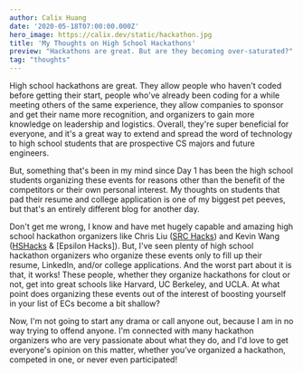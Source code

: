```yaml
---
author: Calix Huang
date: '2020-05-18T07:00:00.000Z'
hero_image: https://calix.dev/static/hackathon.jpg
title: 'My Thoughts on High School Hackathons'
preview: "Hackathons are great. But are they becoming over-saturated?"
tag: "thoughts"
---
```


High school hackathons are great. They allow people who haven't coded before getting their start, people who've already been coding for a while meeting others of the same experience, they allow companies to sponsor and get their name more recognition, and organizers to gain more knowledge on leadership and logistics. Overall, they're super beneficial for everyone, and it's a great way to extend and spread the word of technology to high school students that are prospective CS majors and future engineers.

But, something that's been in my mind since Day 1 has been the high school students organizing these events for reasons other than the benefit of the competitors or their own personal interest. My thoughts on students that pad their resume and college application is one of my biggest pet peeves, but that's an entirely different blog for another day.

Don't get me wrong, I know and have met hugely capable and amazing high school hackathon organizers like Chris Liu ([SRC Hacks](https://srchacks.com/)) and Kevin Wang ([HSHacks](https://www.hshacks.com/) & [Epsilon Hacks]). But, I've seen plenty of high school hackathon organizers who organize these events only to fill up their resume, LinkedIn, and/or college applications. And the worst part about it is that, it works! These people, whether they organize hackathons for clout or not, get into great schools like Harvard, UC Berkeley, and UCLA. At what point does organizing these events out of the interest of boosting yourself in your list of ECs become a bit shallow?

Now, I'm not going to start any drama or call anyone out, because I am in no way trying to offend anyone. I'm connected with many hackathon organizers who are very passionate about what they do, and I'd love to get everyone's opinion on this matter, whether you’ve organized a hackathon, competed in one, or never even participated!
